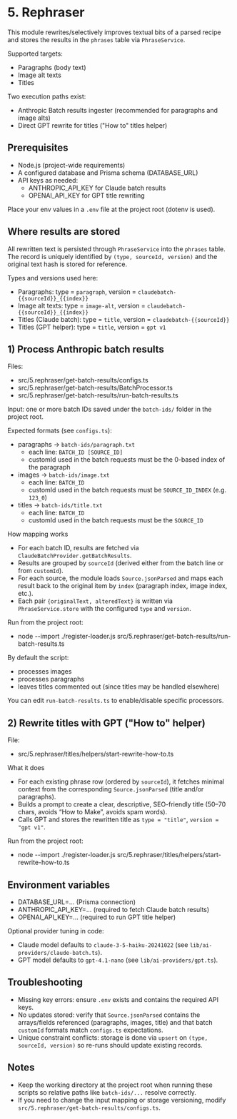 # 5. Rephraser

This module rewrites/selectively improves textual bits of a parsed recipe and stores the results in the `phrases` table via `PhraseService`.

Supported targets:
- Paragraphs (body text)
- Image alt texts
- Titles

Two execution paths exist:
- Anthropic Batch results ingester (recommended for paragraphs and image alts)
- Direct GPT rewrite for titles ("How to" titles helper)


## Prerequisites
- Node.js (project-wide requirements)
- A configured database and Prisma schema (DATABASE_URL)
- API keys as needed:
  - ANTHROPIC_API_KEY for Claude batch results
  - OPENAI_API_KEY for GPT title rewriting

Place your env values in a `.env` file at the project root (dotenv is used).


## Where results are stored
All rewritten text is persisted through `PhraseService` into the `phrases` table. The record is uniquely identified by `(type, sourceId, version)` and the original text hash is stored for reference.

Types and versions used here:
- Paragraphs: type = `paragraph`, version = `claudebatch-{{sourceId}}_{{index}}`
- Image alt texts: type = `image-alt`, version = `claudebatch-{{sourceId}}_{{index}}`
- Titles (Claude batch): type = `title`, version = `claudebatch-{{sourceId}}`
- Titles (GPT helper): type = `title`, version = `gpt v1`


## 1) Process Anthropic batch results
Files:
- src/5.rephraser/get-batch-results/configs.ts
- src/5.rephraser/get-batch-results/BatchProcessor.ts
- src/5.rephraser/get-batch-results/run-batch-results.ts

Input: one or more batch IDs saved under the `batch-ids/` folder in the project root.

Expected formats (see `configs.ts`):
- paragraphs → `batch-ids/paragraph.txt`
  - each line: `BATCH_ID [SOURCE_ID]`
  - customId used in the batch requests must be the 0-based index of the paragraph
- images → `batch-ids/image.txt`
  - each line: `BATCH_ID`
  - customId used in the batch requests must be `SOURCE_ID_INDEX` (e.g. `123_0`)
- titles → `batch-ids/title.txt`
  - each line: `BATCH_ID`
  - customId used in the batch requests must be the `SOURCE_ID`

How mapping works
- For each batch ID, results are fetched via `ClaudeBatchProvider.getBatchResults`.
- Results are grouped by `sourceId` (derived either from the batch line or from `customId`).
- For each source, the module loads `Source.jsonParsed` and maps each result back to the original item by `index` (paragraph index, image index, etc.).
- Each pair `{originalText, alteredText}` is written via `PhraseService.store` with the configured `type` and `version`.

Run from the project root:
- node --import ./register-loader.js src/5.rephraser/get-batch-results/run-batch-results.ts

By default the script:
- processes images
- processes paragraphs
- leaves titles commented out (since titles may be handled elsewhere)

You can edit `run-batch-results.ts` to enable/disable specific processors.


## 2) Rewrite titles with GPT ("How to" helper)
File:
- src/5.rephraser/titles/helpers/start-rewrite-how-to.ts

What it does
- For each existing phrase row (ordered by `sourceId`), it fetches minimal context from the corresponding `Source.jsonParsed` (title and/or paragraphs).
- Builds a prompt to create a clear, descriptive, SEO-friendly title (50–70 chars, avoids “How to Make”, avoids spam words).
- Calls GPT and stores the rewritten title as `type = "title"`, `version = "gpt v1"`.

Run from the project root:
- node --import ./register-loader.js src/5.rephraser/titles/helpers/start-rewrite-how-to.ts


## Environment variables
- DATABASE_URL=... (Prisma connection)
- ANTHROPIC_API_KEY=... (required to fetch Claude batch results)
- OPENAI_API_KEY=... (required to run GPT title helper)

Optional provider tuning in code:
- Claude model defaults to `claude-3-5-haiku-20241022` (see `lib/ai-providers/claude-batch.ts`).
- GPT model defaults to `gpt-4.1-nano` (see `lib/ai-providers/gpt.ts`).


## Troubleshooting
- Missing key errors: ensure `.env` exists and contains the required API keys.
- No updates stored: verify that `Source.jsonParsed` contains the arrays/fields referenced (paragraphs, images, title) and that batch `customId` formats match `configs.ts` expectations.
- Unique constraint conflicts: storage is done via `upsert` on `(type, sourceId, version)` so re-runs should update existing records.


## Notes
- Keep the working directory at the project root when running these scripts so relative paths like `batch-ids/...` resolve correctly.
- If you need to change the input mapping or storage versioning, modify `src/5.rephraser/get-batch-results/configs.ts`. 
